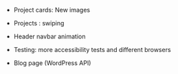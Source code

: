 * Project cards:  New images 
* Projects : swiping
* Header navbar animation
 
* Testing: more accessibility tests and different browsers


* Blog page (WordPress API)